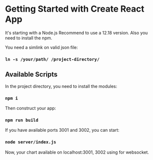# Getting Started with Create React App

It's starting with a Node.js Recommend to use a 12.18 version. Also you need to install the npm.

You need a simlink on valid json file:

### `ln -s /your/path/ /project-directory/`

## Available Scripts

In the project directory, you need to install the modules:

### `npm i`

Then construct your app:

### `npm run build`

If you have available ports 3001 and 3002, you can start:

### `node server/index.js`

Now, your chart available on localhost:3001, 3002 using for websocket.
